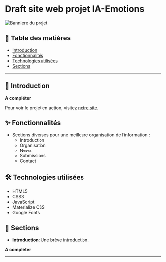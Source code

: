 # Draft site web projet IA-Emotions

![Banniere du projet](./rsc/banner.png)

## 📑 Table des matières

- [Introduction](#introduction)
- [Fonctionnalités](#fonctionnalités)
- [Technologies utilisées](#technologies-utilisées)
- [Sections](#sections)

---

## 🎉 Introduction

**A compléter**

Pour voir le projet en action, visitez [notre site](https://ia-emotions.github.io).

## ✨ Fonctionnalités

- Sections diverses pour une meilleure organisation de l'information :
    - Introduction
    - Organisation
    - News
    - Submissions
    - Contact

## 🛠 Technologies utilisées

- HTML5
- CSS3
- JavaScript
- Materialize CSS
- Google Fonts

## 📁 Sections

- **Introduction**: Une brève introduction.

**A compléter**

---
